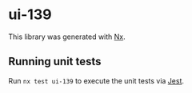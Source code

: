# ui-139

This library was generated with [Nx](https://nx.dev).

## Running unit tests

Run `nx test ui-139` to execute the unit tests via [Jest](https://jestjs.io).
